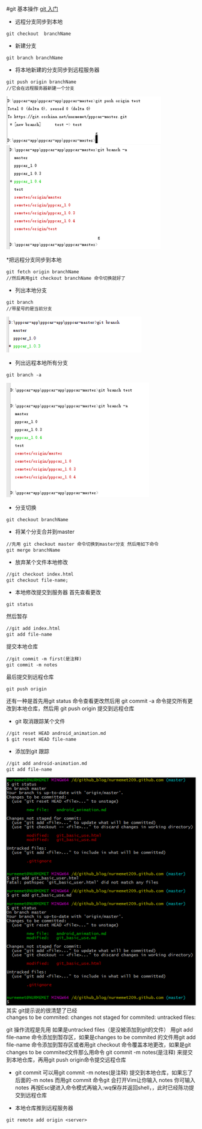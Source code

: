 #git 基本操作
[git 入门](http://rogerdudler.github.io/git-guide/index.zh.html)  
* 远程分支同步到本地
```git
git checkout  branchName
```

* 新建分支
```git
git branch branchName
```

* 将本地新建的分支同步到远程服务器
```git
git push origin branchName
//它会在远程服务器新建一个分支
```

![](images/git_base_use_6.png)
![](images/git_base_use_7.png)

*把远程分支同步到本地
```git
git fetch origin branchName
//然后再用git checkout branchName 命令切换就好了
```

* 列出本地分支
```git
git branch 
//带星号的是当前分支
```
![](images/git/show_branch_list.png)

* 列出远程本地所有分支
```git
git branch -a
```

![](images/git_base_use_5.png)  

* 分支切换
```git
git checkout branchName
```

* 将某个分支合并到master
```git 
//先用 git checkout master 命令切换到master分支 然后用如下命令
git merge branchName

```

* 放弃某个文件本地修改
```git
//git checkout index.html
git checkout file-name;
```
* 本地修改提交到服务器
首先查看更改
```git
git status

```
然后暂存
```git
//git add index.html
git add file-name
```
提交本地仓库
```git
//git commit -m first(是注释)
git commit -m notes
```
最后提交到远程仓库
```git
git push origin 
```

还有一种是首先用git status 命令查看更改然后用 git commit -a 命令提交所有更改到本地仓库，然后用 git push origin 提交到远程仓库
* git 取消跟踪某个文件
```git
//git reset HEAD android_animation.md
$ git reset HEAD file-name
```
* 添加到git 跟踪
```git
//git add android-animation.md
git add file-name
```

![](images/git_basic_use.png)  
其实 git提示说的很清楚了已经   
changes to be commited:
changes not staged for commited:
untracked files:

git 操作流程是先用 如果是untracked files（是没被添加到git的文件） 用git add file-name 命令添加到暂存区，如果是changes to be commited 的文件用git add file-name 命令添加到暂存区或者用git checkout 命令覆盖本地更改，如果是git changes to be commited文件那么用命令 git commit -m notes(是注释) 来提交到本地仓库，再用git push origin命令提交远程仓库
* git commit
可以用git commit -m notes(是注释) 提交到本地仓库，如果忘了后面的-m notes 而用git commit 命令git 会打开Vim让你输入
notes 你可输入notes 再按Esc键进入命令模式再输入:wq保存并返回shell，，此时已经陈功提交到远程仓库

* 本地仓库推到远程服务器
```git
git remote add origin <server>
```